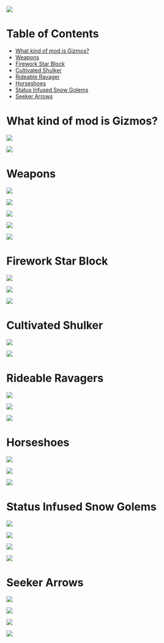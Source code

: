 ![](https://raw.githubusercontent.com/HyperPigeon/Gizmos/main/Gizmos%20Logo.png)


# Table of Contents

- [What kind of mod is Gizmos?](#what-kind-of-mod-is-gizmos-)
- [Weapons](#weapons)
- [Firework Star Block](#firework-star-block)
- [Cultivated Shulker](#cultivated-shulker)
- [Rideable Ravager](#rideable-ravager)
- [Horseshoes](#horseshoes)
- [Status Infused Snow Golems](#Status-Infused-Snow-Golems)
- [Seeker Arrows](#Seeker-Arrows)



# What kind of mod is Gizmos?

![](https://raw.githubusercontent.com/HyperPigeon/Gizmos/main/Gizmos%20Images/page1.png)  

![](https://raw.githubusercontent.com/HyperPigeon/Gizmos/main/Gizmos%20Images/page2.png)


# Weapons 

![](https://raw.githubusercontent.com/HyperPigeon/Gizmos/main/Gizmos%20Images/page3_with_images.png)  


![](https://raw.githubusercontent.com/HyperPigeon/Gizmos/main/Gizmos%20Images/page4_with_image.png)  

![](https://raw.githubusercontent.com/HyperPigeon/Gizmos/main/Gizmos%20Images/page5_with_images.png)  

![](https://raw.githubusercontent.com/HyperPigeon/Gizmos/main/Gizmos%20Images/page6_with_images.png)

![](https://raw.githubusercontent.com/HyperPigeon/Gizmos/main/Gizmos%20Images/page7_with_image.png)    



# Firework Star Block


![](https://raw.githubusercontent.com/HyperPigeon/Gizmos/main/Gizmos%20Images/page8.png)    

![](https://raw.githubusercontent.com/HyperPigeon/Gizmos/main/Gizmos%20Images/page9_with_image.png)    

![](https://raw.githubusercontent.com/HyperPigeon/Gizmos/main/Gizmos%20Images/page10_with_image.png)    

# Cultivated Shulker
 
![](https://raw.githubusercontent.com/HyperPigeon/Gizmos/main/Gizmos%20Images/page11_with_images.png)    

![](https://raw.githubusercontent.com/HyperPigeon/Gizmos/main/Gizmos%20Images/page12_with_images.png)    

# Rideable Ravagers

[![](http://img.youtube.com/vi/pWXXgl4CYy0/0.jpg)](http://www.youtube.com/watch?v=pWXXgl4CYy0 "")

![](https://raw.githubusercontent.com/HyperPigeon/Gizmos/main/Gizmos%20Images/page13.png)    

![](https://raw.githubusercontent.com/HyperPigeon/Gizmos/main/Gizmos%20Images/page14_with_image.png)    

# Horseshoes

![](https://raw.githubusercontent.com/HyperPigeon/Gizmos/main/Gizmos%20Images/page15_with_images.png)    


![](https://raw.githubusercontent.com/HyperPigeon/Gizmos/main/Gizmos%20Images/page16_with_images.png)    


![](https://raw.githubusercontent.com/HyperPigeon/Gizmos/main/Gizmos%20Images/page17.png)    


# Status Infused Snow Golems

![](https://raw.githubusercontent.com/HyperPigeon/Gizmos/main/Gizmos%20Images/snow_golems_page_1.png)


![](https://raw.githubusercontent.com/HyperPigeon/Gizmos/main/Gizmos%20Images/snow_golems_page_2.png)


![](https://raw.githubusercontent.com/HyperPigeon/Gizmos/main/Gizmos%20Images/snow_golems_page_3.png)


![](https://raw.githubusercontent.com/HyperPigeon/Gizmos/main/Gizmos%20Images/snow_golems_page_4.png)


# Seeker Arrows

![](https://raw.githubusercontent.com/HyperPigeon/Gizmos/main/Gizmos%20Images/seeker_arrow_page_1_with_pictures.png)


![](https://raw.githubusercontent.com/HyperPigeon/Gizmos/main/Gizmos%20Images/seeker_arrow_page_2_with_pics.png)


![](https://raw.githubusercontent.com/HyperPigeon/Gizmos/main/Gizmos%20Images/seeker_arrow_page_3.png)


![](https://raw.githubusercontent.com/HyperPigeon/Gizmos/main/Gizmos%20Images/seeker_arrow_page_4_with_pictures.png)

 


